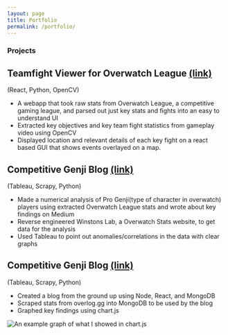 ```yaml
---
layout: page
title: Portfolio
permalink: /portfolio/
---
```


### Projects

## Teamfight Viewer for Overwatch League [(link)](https://teamfightviewer.herokuapp.com/)

(React, Python, OpenCV)

* A webapp that took raw stats from Overwatch League, a competitive gaming league, and parsed out just key stats and fights into an easy to understand UI
* Extracted key objectives and key team fight statistics from gameplay video using OpenCV
* Displayed location and relevant details of each key fight on a react based GUI that shows events overlayed on a map.

## Competitive Genji Blog [(link)](https://medium.com/@Cheraws/what-stats-make-the-best-genji-blades-in-owl-1e7496c7bb45)

(Tableau, Scrapy, Python)

* Made a numerical analysis of Pro Genji(type of character in overwatch) players using extracted Overwatch League stats and wrote about key findings on Medium
* Reverse engineered Winstons Lab, a Overwatch Stats website, to get data for the analysis
* Used Tableau to point out  anomalies/correlations in the data with clear graphs

## Competitive Genji Blog [(link)](https://passintotheiris.herokuapp.com/)
(Tableau, Scrapy, Python)

* Created a blog from the ground up using Node, React, and MongoDB 
* Scraped stats from overlog.gg into MongoDB to be used by the blog
* Graphed key findings using chart.js

![An example graph of what I showed in chart.js](/images/pie.jpg)





